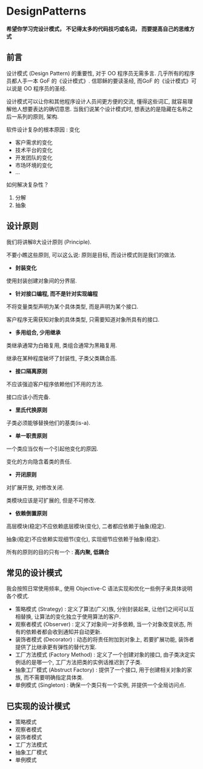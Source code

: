 # DesignPatterns
**希望你学习完设计模式， 不记得太多的代码技巧或名词， 而要提高自己的思维方式**
## 前言
设计模式 (Design Pattern) 的重要性, 对于 OO 程序员无需多言. 几乎所有的程序员都人手一本 GoF 的《设计模式》.
信耶稣的要读圣经, 而GoF 的《设计模式》可以说是 OO 程序员的圣经.

设计模式可以让你和其他程序设计人员间更方便的交流, 懂得这些词汇, 就容易理解他人想要表达的确切意思. 当我们说某个设计模式时, 想表达的是隐藏在名称之后一系列的原则, 架构.

软件设计复杂的根本原因 : 变化
* 客户需求的变化
* 技术平台的变化
* 开发团队的变化
* 市场环境的变化
* ...

如何解决复杂性？
1. 分解
2. 抽象

## 设计原则
我们将讲解8大设计原则 (Principle).

不要小瞧这些原则,  可以这么说: 原则是目标, 而设计模式则是我们的做法.

* **封装变化**

使用封装创建对象间的分界层.

* **针对接口编程, 而不是针对实现编程**

不将变量类型声明为某个具体类型, 而是声明为某个接口.

客户程序无需获知对象的具体类型, 只需要知道对象所具有的接口.

* **多用组合, 少用继承**

类继承通常为白箱复用, 类组合通常为黑箱复用.

继承在某种程度破坏了封装性, 子类父类耦合高.

* **接口隔离原则**

不应该强迫客户程序依赖他们不用的方法.

接口应该小而完备.

* **里氏代换原则**

子类必须能够替换他们的基类(is-a).

* **单一职责原则**

一个类应当仅有一个引起他变化的原因.

变化的方向隐含着类的责任.

* **开闭原则**

对扩展开放, 对修改关闭.

类模块应该是可扩展的, 但是不可修改.

* **依赖倒置原则**

高层模块(稳定)不应依赖底层模块(变化), 二者都应依赖于抽象(稳定).

抽象(稳定)不应依赖实现细节(变化), 实现细节应依赖于抽象(稳定).

所有的原则的目的只有一个 : **高内聚, 低耦合**

## 常见的设计模式
我会按照日常使用频率,, 使用 Objective-C 语法实现和优化一些例子来具体说明各个模式.

* 策略模式 (Strategy) : 定义了算法(广义)族, 分别封装起来, 让他们之间可以互相替换, 让算法的变化独立于使用算法的客户.
* 观察者模式 (Observer) : 定义了对象间一对多依赖, 当一个对象改变状态, 所有的依赖者都会收到通知并自动更新.
* 装饰者模式 (Decorator) : 动态的将责任附加到对象上, 若要扩展功能, 装饰者提供了比继承更有弹性的替代方案.
* 工厂方法模式  (Factory Method) : 定义了一个创建对象的接口, 由子类决定实例话的是哪一个, 工厂方法把类的实例话推迟到了子类.
* 抽象工厂模式 (Abstruct Factory) : 提供了一个接口, 用于创建相关对象的家族, 而不需要明确指定具体类.
* 单例模式 (Singleton) : 确保一个类只有一个实例, 并提供一个全局访问点.

## 已实现的设计模式

* 策略模式
* 观察者模式
* 装饰者模式
* 工厂方法模式
* 抽象工厂模式
* 单例模式
